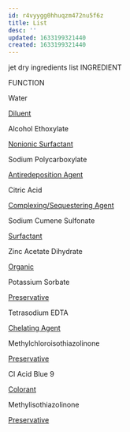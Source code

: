 ```yaml
---
id: r4vyygg0hhuqzm472nu5f6z
title: List
desc: ''
updated: 1633199321440
created: 1633199321440
---
```


jet dry ingredients list
INGREDIENT

FUNCTION

Water

[Diluent](http://www.rbnainfo.com/product.php?productLineId=654#)

Alcohol Ethoxylate

[Nonionic Surfactant](http://www.rbnainfo.com/product.php?productLineId=654#)

Sodium Polycarboxylate

[Antiredeposition Agent](http://www.rbnainfo.com/product.php?productLineId=654#)

Citric Acid

[Complexing/Sequestering Agent](http://www.rbnainfo.com/product.php?productLineId=654#)

Sodium Cumene Sulfonate

[Surfactant](http://www.rbnainfo.com/product.php?productLineId=654#)

Zinc Acetate Dihydrate

[Organic](http://www.rbnainfo.com/product.php?productLineId=654#)

Potassium Sorbate

[Preservative](http://www.rbnainfo.com/product.php?productLineId=654#)

Tetrasodium EDTA

[Chelating Agent](http://www.rbnainfo.com/product.php?productLineId=654#)

Methylchloroisothiazolinone

[Preservative](http://www.rbnainfo.com/product.php?productLineId=654#)

CI Acid Blue 9

[Colorant](http://www.rbnainfo.com/product.php?productLineId=654#)

Methylisothiazolinone

[Preservative](http://www.rbnainfo.com/product.php?productLineId=654#)
